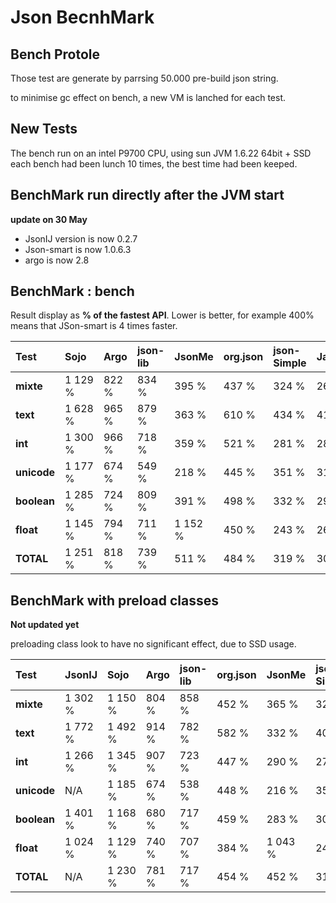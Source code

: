 # Json BecnhMark #

## Bench Protole ##

Those test are generate by parrsing 50.000 pre-build json string.

to minimise gc effect on bench, a new VM is lanched for each test.


## New Tests ##

The bench run on an intel P9700 CPU, using sun JVM 1.6.22 64bit + SSD
each bench had been lunch 10 times, the best time had been keeped.

## BenchMark run directly after the JVM start ##
**update on 30 May**
  * JsonIJ version is now 0.2.7
  * Json-smart is now 1.0.6.3
  * argo is now 2.8

## BenchMark : bench ##
Result display as **% of the fastest API**.
Lower is better, for example 400% means that JSon-smart is 4 times faster.


| Test |  **Sojo** | **Argo** | **json-lib** | **JsonMe** | **org.json** | **json-Simple** | **Jackson** | **StringTree** | **JsonIJ** | **Json-fast** | **Json-Smart** |
|:-----|:----------|:---------|:-------------|:-----------|:-------------|:----------------|:------------|:---------------|:-----------|:--------------|:---------------|
| **mixte** |1 129 %|822 %|834 %|395 %|437 %|324 %|269 %|287 %|205 %|134 %|100 %|
| **text** |1 628 %|965 %|879 %|363 %|610 %|434 %|419 %|369 %|271 %|174 %|100 %|
| **int** |1 300 %|966 %|718 %|359 %|521 %|281 %|286 %|293 %|224 %|118 %|100 %|
| **unicode** |1 177 %|674 %|549 %|218 %|445 %|351 %|315 %|216 %|256 %|147 %|100 %|
| **boolean** |1 285 %|724 %|809 %|391 %|498 %|332 %|291 %|210 %|228 %|138 %|100 %|
| **float** |1 145 %|794 %|711 %|1 152 %|450 %|243 %|265 %|272 %|201 %|126 %|100 %|
| **TOTAL** |1 251 %|818 %|739 %|511 %|484 %|319 %|300 %|272 %|228 %|137 %|100 %|


## BenchMark with preload classes ##
**Not updated yet**

preloading class look to have no significant effect, due to SSD usage.

| Test |  **JsonIJ** | **Sojo** | **Argo** | **json-lib** | **org.json** | **JsonMe** | **json-Simple** | **Jackson** | **StringTree** | **Json-fast** | **Json-Smart** |
|:-----|:------------|:---------|:---------|:-------------|:-------------|:-----------|:----------------|:------------|:---------------|:--------------|:---------------|
| **mixte** |1 302 %|1 150 %|804 %|858 %|452 %|365 %|323 %|258 %|275 %|133 %|100 %|
| **text** |1 772 %|1 492 %|914 %|782 %|582 %|332 %|409 %|355 %|332 %|159 %|100 %|
| **int** |1 266 %|1 345 %|907 %|723 %|447 %|290 %|279 %|250 %|304 %|118 %|100 %|
| **unicode** |N/A|1 185 %|674 %|538 %|448 %|216 %|358 %|280 %|216 %|135 %|100 %|
| **boolean** |1 401 %|1 168 %|680 %|717 %|459 %|283 %|300 %|254 %|192 %|129 %|100 %|
| **float** |1 024 %|1 129 %|740 %|707 %|384 %|1 043 %|247 %|242 %|280 %|125 %|100 %|
| **TOTAL** |N/A|1 230 %|781 %|717 %|454 %|452 %|314 %|269 %|266 %|132 %|100 %|